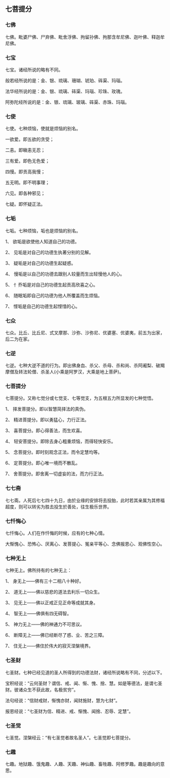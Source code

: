 ## 七菩提分

### 七佛

七佛。毗婆尸佛、尸弃佛、毗舍浮佛、拘留孙佛、拘那含牟尼佛、迦叶佛、释迦牟尼佛。

### 七宝

七宝。诸经所说的略有不同。

般若经所说的是：金、银、琉璃、珊瑚、琥珀、砗渠、玛瑙。

法华经所说的是：金、银、琉璃、砗渠、玛瑙、珍珠、玫瑰。

阿弥陀经所说的是：金、银、琉璃、玻璃、砗渠、赤珠、玛瑙。

### 七使

七使。七种烦恼，使就是烦恼的别名。

一欲爱。即五欲的贪受；  

二恚。即瞋恚无忍；

三有爱。即色无色爱；    

四慢。即贡高我慢；

五无明。即不明事理；    

六见。即各种邪见；

七疑。即怀疑正法。

### 七垢

七垢。七种烦恼，垢也是烦恼的别名。

1、    欲垢是欲使他人知道自己的功德。

2、    见垢是对自己的功德生执著分别的见解。

3、    疑垢是对自己的功德生起疑惑。

4、    慢垢是以自己的功德去跟别人较量而生出轻慢他人的心。

5、    忄乔垢是对自己的功德生起贡高欣喜之心。

6、           随眠垢即自己的功德为他人所覆盖而生烦恼。

7、           悭垢是自己的功德生起悭惜的心。

### 七众

七众。比丘、比丘尼、式叉摩那、沙弥、沙弥尼、优婆塞、优婆夷，前五为出家，后二为在家。

### 七逆

七逆。七种大逆不道的行为。即出佛身血、杀父、杀母、杀和尚、杀阿阇梨、破羯摩僧及转法轮僧、杀圣人(小乘是阿罗汉，大乘是地上菩萨)。

### 七菩提分

七菩提分。又称七觉分或七觉支、七等觉支，为五根五力所显发的七种觉悟。

1、    择发菩提分。即以智慧简择法的真伪。

2、    精进菩提分。即以勇猛心，力行正法。

3、    喜菩提分。即心得善法，而生欢喜。

4、    轻安菩提分。即除去身心粗重烦恼，而得轻快安乐。

5、           念菩提分。即时刻观念正法，而令定慧均等。

6、    定菩提分。即心唯一境而不散乱。

7、           舍菩提分。即舍离一切虚妄的法，而力行正法。

### 七七斋

七七斋。人死后七七四十九日，由於业缘的安排将去投胎，此时若其亲属为其修福超度，则可以转劣为胜去投生於善处，往生极乐世界。

### 七忏悔心

七忏悔心。人们在作忏悔的时候，应有的七种心情。

大惭愧心、恐怖心、厌离心、发菩提心、冤亲平等心、念佛报恩心、观佛性空心。

### 七种无上

七种无上。佛所持有的七种无上：

1、    身无上——佛有三十二相八十种好。

2、    道无上——佛以慈悲的道法去利乐一切众生。

3、    见无上——佛以正戒正见正命等成就其身。

4、    智无上——佛俱有四无碍智。

5、    神力无上——佛的神通力不可思议。

6、    断障无上——佛已经断尽了惑、业、苦之三障。

7、    住无上——佛住於伟大的寂灭涅槃境界。

### 七圣财

七圣财。七种已经见道的圣人所得到的功德法财，诸经所说略有不同，分述以下。

宝积经说：“云何圣财？谓信、戒、闻、惭、愧、捨、慧。如是等德法，是谓七圣财。彼诸众生不获此故，名极贫穷”。

法句经说：“信财戒财，惭愧亦财，闻财施财，慧为七财”。

报恩经说：“七圣财为信、精进、戒、惭愧、闻捨、忍辱、定慧”。

### 七圣觉

七圣觉。涅槃经云：“有七圣觉者故名圣人”。七圣觉即七菩提分。

### 七趣

七趣。地狱趣、饿鬼趣、人趣、天趣、神仙趣、畜牲趣、阿修罗趣。趣是趣向的意思。
